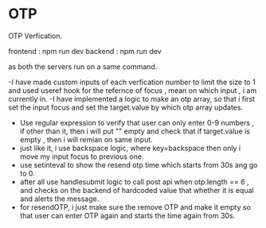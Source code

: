 # OTP
OTP Verfication.

frontend : npm run dev
backend : npm run dev

as both the servers run on a same command.

-I have made custom inputs of each verfication number to limit the size to 1 and used useref hook for the refernce of focus , mean on which input , i am currently in.
-I have implemented a logic to make an otp array, so that i first set the input focus and set the target.value by which otp array updates.
- Use regular expression to verify that user can only enter 0-9 numbers , if other than it, then i will put "" empty and check that if target.value is empty , then i will remian on same input.
- just like it, i use backspace logic, where key=backspace then only i move my input focus to previous one.
- use setinteval to show the resend otp time which starts from 30s ang go to 0. 
- after all use handlesubmit logic to call post api when otp.length == 6 , and checks on the backend of hardcoded value that whether it is equal and alerts the message.
- for resendOTP, i just make sure the remove OTP and make it empty so that user can enter OTP again and starts the time again from 30s.

